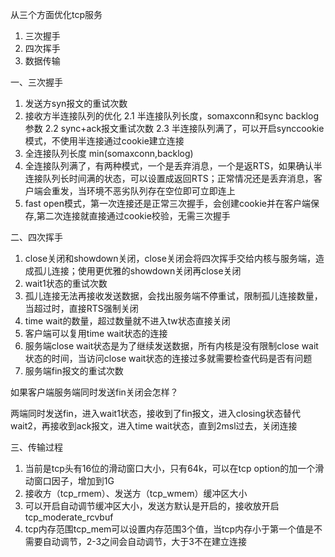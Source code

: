 从三个方面优化tcp服务
1. 三次握手
2. 四次挥手
3. 数据传输


一、三次握手
1. 发送方syn报文的重试次数
2. 接收方半连接队列的优化
    2.1 半连接队列长度，somaxconn和sync backlog参数
    2.2 sync+ack报文重试次数
    2.3 半连接队列满了，可以开启synccookie模式，不使用半连接通过cookie建立连接
3. 全连接队列长度 min(somaxconn,backlog)
4. 全连接队列满了，有两种模式，一个是丢弃消息，一个是返RTS，如果确认半连接队列长时间满的状态，可以设置成返回RTS；正常情况还是丢弃消息，客户端会重发，当环境不恶劣队列存在空位即可立即连上
5. fast open模式，第一次连接还是正常三次握手，会创建cookie并在客户端保存,第二次连接就直接通过cookie校验，无需三次握手

二、四次挥手
1. close关闭和showdown关闭，close关闭会将四次挥手交给内核与服务端，造成孤儿连接；使用更优雅的showdown关闭再close关闭
2. wait1状态的重试次数
3. 孤儿连接无法再接收发送数据，会找出服务端不停重试，限制孤儿连接数量，当超过时，直接RTS强制关闭
4. time wait的数量，超过数量就不进入tw状态直接关闭
5. 客户端可以复用time wait状态的连接
6. 服务端close wait状态是为了继续发送数据，所有内核是没有限制close wait状态的时间，当访问close wait状态的连接过多就需要检查代码是否有问题
7. 服务端fin报文的重试次数

如果客户端服务端同时发送fin关闭会怎样？

两端同时发送fin，进入wait1状态，接收到了fin报文，进入closing状态替代wait2，再接收到ack报文，进入time wait状态，直到2msl过去，关闭连接

三、传输过程
1. 当前是tcp头有16位的滑动窗口大小，只有64k，可以在tcp option的加一个滑动窗口因子，增加到1G
2. 接收方（tcp_rmem）、发送方（tcp_wmem）缓冲区大小
3. 可以开启自动调节缓冲区大小，发送方默认是开启的，接收放开启tcp_moderate_rcvbuf
4. tcp内存范围tcp_mem可以设置内存范围3个值，当tcp内存小于第一个值是不需要自动调节，2-3之间会自动调节，大于3不在建立连接
